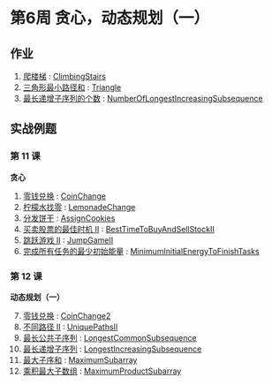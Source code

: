 # 第6周 贪心，动态规划（一）

## 作业

1. [爬楼梯](https://leetcode.com/problems/climbing-stairs/description/) : [ClimbingStairs](./src/main/java/com/inbetter/homework/algorithm/ClimbingStairs.java)
2. [三角形最小路径和](https://leetcode.com/problems/triangle/description/) : [Triangle](./src/main/java/com/inbetter/homework/algorithm/Triangle.java)
3. [最长递增子序列的个数](https://leetcode.com/problems/number-of-longest-increasing-subsequence/) : [NumberOfLongestIncreasingSubsequence](./src/main/java/com/inbetter/homework/algorithm/NumberOfLongestIncreasingSubsequence.java)

## 实战例题

### 第 11 课

**贪心**

1. [零钱兑换](https://leetcode.com/problems/coin-change/) : [CoinChange](./src/main/java/com/inbetter/homework/algorithm/CoinChange.java)
2. [柠檬水找零](https://leetcode.com/problems/lemonade-change/description/) : [LemonadeChange](./src/main/java/com/inbetter/homework/algorithm/LemonadeChange.java)
3. [分发饼干](https://leetcode.com/problems/assign-cookies/description/) : [AssignCookies](./src/main/java/com/inbetter/homework/algorithm/AssignCookies.java)
4. [买卖股票的最佳时机 II](https://leetcode.com/problems/best-time-to-buy-and-sell-stock-ii/) : [BestTimeToBuyAndSellStockII](./src/main/java/com/inbetter/homework/algorithm/BestTimeToBuyAndSellStockII.java)
5. [跳跃游戏 II](https://leetcode.com/problems/jump-game-ii/) : [JumpGameII](./src/main/java/com/inbetter/homework/algorithm/JumpGameII.java)
6. [完成所有任务的最少初始能量](https://leetcode.com/problems/minimum-initial-energy-to-finish-tasks/) : [MinimumInitialEnergyToFinishTasks](./src/main/java/com/inbetter/homework/algorithm/MinimumInitialEnergyToFinishTasks.java)

### 第 12 课

**动态规划（一）**

7. [零钱兑换](https://leetcode.com/problems/coin-change/) : [CoinChange2](./src/main/java/com/inbetter/homework/algorithm/CoinChange2.java)
8. [不同路径 II](https://leetcode.com/problems/unique-paths-ii/) : [UniquePathsII](./src/main/java/com/inbetter/homework/algorithm/UniquePathsII.java)
9. [最长公共子序列](https://leetcode.com/problems/longest-common-subsequence/) : [LongestCommonSubsequence](./src/main/java/com/inbetter/homework/algorithm/LongestCommonSubsequence.java)
10. [最长递增子序列](https://leetcode.com/problems/longest-increasing-subsequence/) : [LongestIncreasingSubsequence](./src/main/java/com/inbetter/homework/algorithm/LongestIncreasingSubsequence.java)
11. [最大子序和](https://leetcode.com/problems/maximum-subarray/) : [MaximumSubarray](./src/main/java/com/inbetter/homework/algorithm/MaximumSubarray.java)
12. [乘积最大子数组](https://leetcode.com/problems/maximum-product-subarray/) : [MaximumProductSubarray](./src/main/java/com/inbetter/homework/algorithm/MaximumProductSubarray.java)